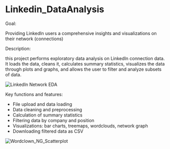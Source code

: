 # Linkedin_DataAnalysis
Goal:

Providing LinkedIn users a comprehensive insights and visualizations on their network (connections)

Description:

this project performs exploratory data analysis on LinkedIn connection data.
It loads the data, cleans it, calculates summary statistics, 
visualizes the data through plots and graphs, and allows the user
to filter and analyze subsets of data.

![LinkedIn Network EDA](https://github.com/michelhaj/Linkedin_DataAnalysis/assets/36920883/19aa1354-0ce2-4fa1-8655-ba751108ebab)

Key functions and features:

  - File upload and data loading
  - Data cleaning and preprocessing 
  - Calculation of summary statistics
  - Filtering data by company and position
  - Visualizations: bar charts, treemaps, wordclouds, network graph
  - Downloading filtered data as CSV
    
![Wordclown_NG_Scatterplot](https://github.com/michelhaj/Linkedin_DataAnalysis/assets/36920883/c19d6814-9e42-484a-aec6-04ff67a29973)
